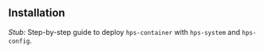 ## Installation

*Stub:* Step-by-step guide to deploy `hps-container` with `hps-system` and `hps-config`.
